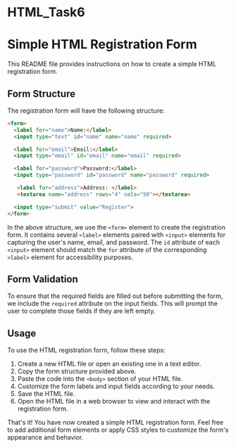 # HTML_Task6
# Simple HTML Registration Form

This README file provides instructions on how to create a simple HTML registration form.

## Form Structure

The registration form will have the following structure:

```html
<form>
  <label for="name">Name:</label>
  <input type="text" id="name" name="name" required>

  <label for="email">Email:</label>
  <input type="email" id="email" name="email" required>

  <label for="password">Password:</label>
  <input type="password" id="password" name="password" required>

   <label for="address">Address: </label>
   <textarea name="address" rows="4" cols="50"></textarea>

  <input type="submit" value="Register">
</form>
```

In the above structure, we use the `<form>` element to create the registration form. It contains several `<label>` elements paired with `<input>` elements for capturing the user's name, email, and password. The `id` attribute of each `<input>` element should match the `for` attribute of the corresponding `<label>` element for accessibility purposes.

## Form Validation

To ensure that the required fields are filled out before submitting the form, we include the `required` attribute on the input fields. This will prompt the user to complete those fields if they are left empty.

## Usage

To use the HTML registration form, follow these steps:

1. Create a new HTML file or open an existing one in a text editor.
2. Copy the form structure provided above.
3. Paste the code into the `<body>` section of your HTML file.
4. Customize the form labels and input fields according to your needs.
5. Save the HTML file.
6. Open the HTML file in a web browser to view and interact with the registration form.

That's it! You have now created a simple HTML registration form. Feel free to add additional form elements or apply CSS styles to customize the form's appearance and behavior.
